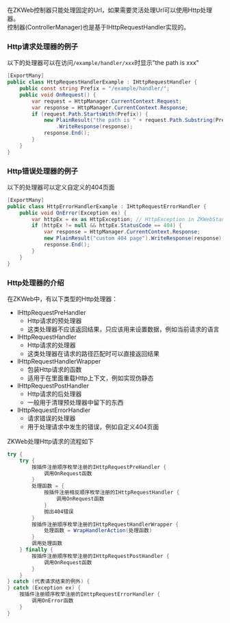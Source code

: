 在ZKWeb控制器只能处理固定的Url，如果需要灵活处理Url可以使用Http处理器。<br/>
控制器(ControllerManager)也是基于IHttpRequestHandler实现的。<br/>

### Http请求处理器的例子

以下的处理器可以在访问`/example/handler/xxx`时显示"the path is xxx"
``` csharp
[ExportMany]
public class HttpRequestHandlerExample : IHttpRequestHandler {
	public const string Prefix = "/example/handler/";
	public void OnRequest() {
		var request = HttpManager.CurrentContext.Request;
		var response = HttpManager.CurrentContext.Response;
		if (request.Path.StartsWith(Prefix)) {
			new PlainResult("the path is " + request.Path.Substring(Prefix.Length))
				.WriteResponse(response);
			response.End();
		}
	}
}
```

### Http错误处理器的例子

以下的处理器可以定义自定义的404页面
``` csharp
[ExportMany]
public class HttpErrorHandlerExample : IHttpRequestErrorHandler {
	public void OnError(Exception ex) {
		var httpEx = ex as HttpException; // HttpException in ZKWebStandard.Web
		if (httpEx != null && httpEx.StatusCode == 404) {
			var response = HttpManager.CurrentContext.Response;
			new PlainResult("custom 404 page").WriteResponse(response);
			response.End();
		}
	}
}
```

### Http处理器的介绍

在ZKWeb中，有以下类型的Http处理器：<br/>

- IHttpRequestPreHandler
	- Http请求的预处理器
	- 这类处理器不应该返回结果，只应该用来设置数据，例如当前请求的语言
- IHttpRequestHandler
	- Http请求的处理器
	- 这类处理器在请求的路径匹配时可以直接返回结果
- IHttpRequestHandlerWrapper
	- 包装Http请求的函数
	- 适用于在里面重载Http上下文，例如实现伪静态
- IHttpRequestPostHandler
	- Http请求的后处理器
	- 一般用于清理预处理器中留下的东西
- IHttpRequestErrorHandler
	- 请求错误的处理器
	- 用于处理请求中发生的错误，例如自定义404页面

ZKWeb处理Http请求的流程如下<br/>
``` csharp
try {
	try {
		按插件注册顺序枚举注册的IHttpRequestPreHandler {
			调用OnRequest函数
		}
		处理函数 = {
			按插件注册相反顺序枚举注册的IHttpRequestHandler {
				调用OnRequest函数
			}
			抛出404错误
		}
		按插件注册顺序枚举注册的IHttpRequestHandlerWrapper {
			处理函数 = WrapHandlerAction(处理函数)
		}
		调用处理函数
	} finally {
		按插件注册顺序枚举注册的IHttpRequestPostHandler {
			调用OnRequest函数
		}
	}
} catch (代表请求结束的例外) {
} catch (Exception ex) {
	按插件注册顺序枚举注册的IHttpRequestErrorHandler {
		调用OnError函数
	}
}
```
